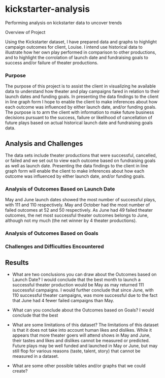 # kickstarter-analysis
Performing analysis on kickstarter data to uncover trends

Overview of Project

Using the Kickstarter dataset, I have prepared data and graphs to highlight campaign outcomes for client, Louise. I intend use historical data to illustrate how her own play performed in comparison to other productions, and to highlight the corrolation of launch date and fundraising goals to success and/or failure of theater productions. 

### Purpose

The purpose of this project is to assist the client in visualizing he available data to understand how  theater and play campaigns fared in relation to their launch dates and funding goals.  In presenting the data findings to the client in line graph form I hope to enable the client to make inferences about how each outcome was influenced by either launch date, and/or funding goals.  The purpose is to arm the client with information to make future business decisions pursuant to the success, failure or likelihood of cancellation of  future plays based on actual historical launch date and fundraising goals data.

## Analysis and Challenges

The data sets include theater productions that were successful, cancelled, or failed and we set out to view each outcome based on fundraising goals as well as launch date.  Presenting the data findings to the client in line graph form will enable the client to make inferences about how each outcome was influenced by either launch date, and/or funding goals.

### Analysis of Outcomes Based on Launch Date

May and June launch dates showed the most number of successful plays, with 111 and 110 respectively.  May and October had the most number of failed outcomes at 52 and 50 respectively.  As June had 49 failed theater outcomes, the net most successful theater outcomes belongs to June, although not my much (the net winner by 4 theater productions). 

### Analysis of Outcomes Based on Goals



### Challenges and Difficulties Encountered

## Results

- What are two conclusions you can draw about the Outcomes based on Launch Date?
I would conclude that the best month to launch a successful theater production would be May as may returned 111 successful campaigns.  I would further conclude that since June, with 110 successful theater campaigns, was more successful due to the fact that June had 4 fewer failed campaigns than May.  

- What can you conclude about the Outcomes based on Goals?
I would conclude that the best 

- What are some limitations of this dataset?
The limitations of this dataset is that it does not take into account human likes and dislikes.  While it appears that more theater goers will attend shows in May and June, their tastes and likes and dislikes cannot be measured or predicted.  Future plays may be well funded and launched in May or June, but may still flop for various reasons (taste, talent, story) that cannot be measured in a dataset.

- What are some other possible tables and/or graphs that we could create?

